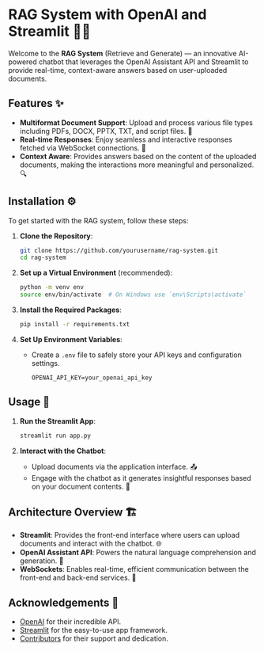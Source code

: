 # RAG System with OpenAI and Streamlit 🤖📄

Welcome to the **RAG System** (Retrieve and Generate) — an innovative AI-powered chatbot that leverages the OpenAI Assistant API and Streamlit to provide real-time, context-aware answers based on user-uploaded documents.

## Features ✨

- **Multiformat Document Support**: Upload and process various file types including PDFs, DOCX, PPTX, TXT, and script files. 📂
- **Real-time Responses**: Enjoy seamless and interactive responses fetched via WebSocket connections. 🔄
- **Context Aware**: Provides answers based on the content of the uploaded documents, making the interactions more meaningful and personalized. 🔍

## Installation ⚙️

To get started with the RAG system, follow these steps:

1. **Clone the Repository**:
   ```bash
   git clone https://github.com/yourusername/rag-system.git
   cd rag-system
   ```

2. **Set up a Virtual Environment** (recommended):
   ```bash
   python -m venv env
   source env/bin/activate  # On Windows use `env\Scripts\activate`
   ```

3. **Install the Required Packages**:
   ```bash
   pip install -r requirements.txt
   ```

4. **Set Up Environment Variables**:
   - Create a `.env` file to safely store your API keys and configuration settings.
     ```plaintext
     OPENAI_API_KEY=your_openai_api_key
     ```

## Usage 🚀

1. **Run the Streamlit App**:
   ```bash
   streamlit run app.py
   ```

2. **Interact with the Chatbot**:
   - Upload documents via the application interface. 📤
   - Engage with the chatbot as it generates insightful responses based on your document contents. 💬

## Architecture Overview 🏗️

- **Streamlit**: Provides the front-end interface where users can upload documents and interact with the chatbot. 🌐
- **OpenAI Assistant API**: Powers the natural language comprehension and generation. 🧠
- **WebSockets**: Enables real-time, efficient communication between the front-end and back-end services. 📡

## Acknowledgements 🙏

- [OpenAI](https://openai.com) for their incredible API.
- [Streamlit](https://streamlit.io) for the easy-to-use app framework.
- [Contributors](https://github.com/yourusername/rag-system/graphs/contributors) for their support and dedication.
